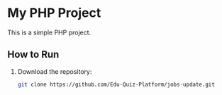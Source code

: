 # My PHP Project

This is a simple PHP project.

## How to Run

1. Download the repository:
   ```bash
   git clone https://github.com/Edu-Quiz-Platform/jobs-update.git
